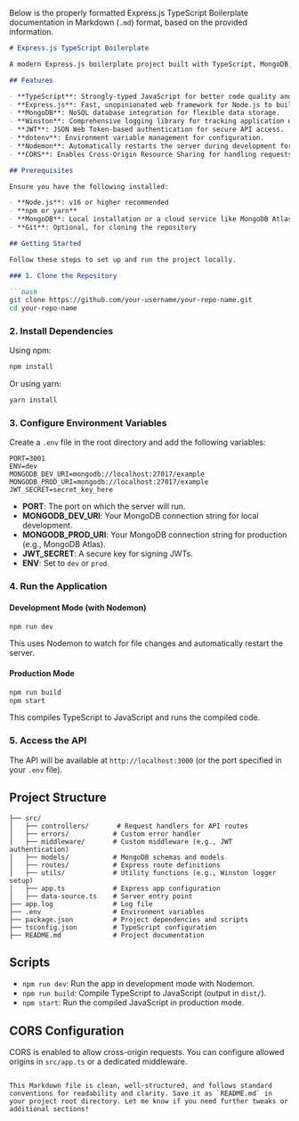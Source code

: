 Below is the properly formatted Express.js TypeScript Boilerplate documentation in Markdown (`.md`) format, based on the provided information.

```markdown
# Express.js TypeScript Boilerplate

A modern Express.js boilerplate project built with TypeScript, MongoDB, Winston for logging, JWT for authentication, and additional tools like dotenv, Nodemon, and CORS. It provides a robust starting point for building scalable and secure RESTful APIs.

## Features

- **TypeScript**: Strongly-typed JavaScript for better code quality and maintainability.
- **Express.js**: Fast, unopinionated web framework for Node.js to build RESTful APIs.
- **MongoDB**: NoSQL database integration for flexible data storage.
- **Winston**: Comprehensive logging library for tracking application events.
- **JWT**: JSON Web Token-based authentication for secure API access.
- **dotenv**: Environment variable management for configuration.
- **Nodemon**: Automatically restarts the server during development for a smoother workflow.
- **CORS**: Enables Cross-Origin Resource Sharing for handling requests from different domains.

## Prerequisites

Ensure you have the following installed:

- **Node.js**: v16 or higher recommended
- **npm or yarn**
- **MongoDB**: Local installation or a cloud service like MongoDB Atlas
- **Git**: Optional, for cloning the repository

## Getting Started

Follow these steps to set up and run the project locally.

### 1. Clone the Repository

```bash
git clone https://github.com/your-username/your-repo-name.git
cd your-repo-name
```

### 2. Install Dependencies

Using npm:

```bash
npm install
```

Or using yarn:

```bash
yarn install
```

### 3. Configure Environment Variables

Create a `.env` file in the root directory and add the following variables:

```env
PORT=3001
ENV=dev
MONGODB_DEV_URI=mongodb://localhost:27017/example
MONGODB_PROD_URI=mongodb://localhost:27017/example
JWT_SECRET=secret_key_here
```

- **PORT**: The port on which the server will run.
- **MONGODB_DEV_URI**: Your MongoDB connection string for local development.
- **MONGODB_PROD_URI**: Your MongoDB connection string for production (e.g., MongoDB Atlas).
- **JWT_SECRET**: A secure key for signing JWTs.
- **ENV**: Set to `dev` or `prod`.

### 4. Run the Application

#### Development Mode (with Nodemon)

```bash
npm run dev
```

This uses Nodemon to watch for file changes and automatically restart the server.

#### Production Mode

```bash
npm run build
npm start
```

This compiles TypeScript to JavaScript and runs the compiled code.

### 5. Access the API

The API will be available at `http://localhost:3000` (or the port specified in your `.env` file).

## Project Structure

```
├── src/
│   ├── controllers/       # Request handlers for API routes
│   ├── errors/           # Custom error handler
│   ├── middleware/       # Custom middleware (e.g., JWT authentication)
│   ├── models/           # MongoDB schemas and models
│   ├── routes/           # Express route definitions
│   ├── utils/            # Utility functions (e.g., Winston logger setup)
│   ├── app.ts            # Express app configuration
│   ├── data-source.ts    # Server entry point
├── app.log               # Log file
├── .env                  # Environment variables
├── package.json          # Project dependencies and scripts
├── tsconfig.json         # TypeScript configuration
├── README.md             # Project documentation
```

## Scripts

- `npm run dev`: Run the app in development mode with Nodemon.
- `npm run build`: Compile TypeScript to JavaScript (output in `dist/`).
- `npm start`: Run the compiled JavaScript in production mode.

## CORS Configuration

CORS is enabled to allow cross-origin requests. You can configure allowed origins in `src/app.ts` or a dedicated middleware.
```

This Markdown file is clean, well-structured, and follows standard conventions for readability and clarity. Save it as `README.md` in your project root directory. Let me know if you need further tweaks or additional sections!
